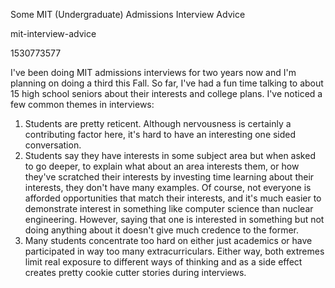 Some MIT (Undergraduate) Admissions Interview Advice

mit-interview-advice

1530773577

I've been doing MIT admissions interviews for two years now and I'm planning
on doing a third this Fall.  So far, I've had a fun time talking to about 15
high school seniors about their interests and college plans.  I've noticed a
few common themes in interviews:

1. Students are pretty reticent.  Although nervousness is certainly a
    contributing factor here, it's hard to have an interesting one sided
    conversation.
2. Students say they have interests in some subject area but when asked to go
    deeper, to explain what about an area interests them, or how they've scratched
    their interests by investing time learning about their interests, they don't
    have many examples.  Of course, not everyone is afforded opportunities that match
    their interests, and it's much easier to demonstrate interest in something like
    computer science than nuclear engineering.  However, saying that one is
    interested in something but not doing anything about it doesn't give much
    credence to the former.
3. Many students concentrate too hard on either just academics or have
    participated in way too many extracurriculars.  Either way, both extremes
    limit real exposure to different ways of thinking and as a side effect creates
    pretty cookie cutter stories during interviews.
